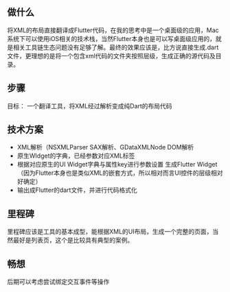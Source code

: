 

## 做什么
​	将XML的布局直接翻译成Flutter代码，在我的思考中是一个桌面级的应用，Mac系统下可以使用iOS相关的技术栈，当然Flutter本身也是可以写桌面级应用的，就是相关工具链生态问题没有足够了解。最终的效果应该是，比方说直接生成.dart文件，更理想的是将一个包含xml代码的文件夹按照层级，生成正确的源代码及目录。
## 步骤
 目标： 一个翻译工具，将XML经过解析变成纯Dart的布局代码
## 技术方案

* XML解析（NSXMLParser SAX解析、GDataXMLNode DOM解析
* 原生WIdget的字典，已经参数对应XML标签
* 根据对应原生的UI Widget字典与属性key进行参数设置 生成Flutter Widget（因为Flutter本身也是类似XML的嵌套方式，所以相对而言UI控件的层级相对好确定）
* 输出成Flutter的dart文件，并进行代码格式化

## 里程碑

里程碑应该是工具的基本成型，能根据XML的UI布局，生成一个完整的页面，当然最好是列表页，这个是比较具有典型的案例。

## 畅想

后期可以考虑尝试绑定交互事件等操作
